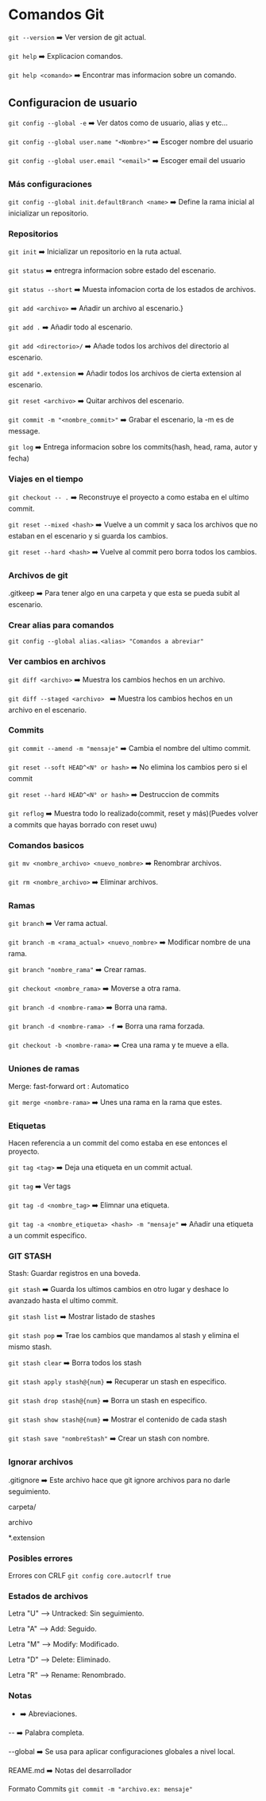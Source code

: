 # Comandos Git 

`git --version` ➡️ Ver version de git actual.

`git help` ➡️ Explicacion comandos.

`git help <comando>` ➡️ Encontrar mas informacion sobre un comando.


## Configuracion de usuario

`git config --global -e` ➡️ Ver datos como de usuario, alias y etc...

`git config --global user.name "<Nombre>"` ➡️ Escoger nombre del usuario

`git config --global user.email "<email>"` ➡️ Escoger email del usuario

### Más configuraciones 
`git config --global init.defaultBranch <name>` ➡️ Define la rama inicial al inicializar un repositorio.

### Repositorios
`git init` ➡️ Inicializar un repositorio en la ruta actual.

`git status` ➡️ entregra informacion sobre estado del escenario.

`git status --short` ➡️ Muesta infomacion corta de los estados de archivos. 

`git add <archivo>` ➡️ Añadir un archivo al escenario.}

`git add .` ➡️ Añadir todo al escenario.

`git add <directorio>/` ➡️ Añade todos los archivos del directorio al escenario.

`git add *.extension` ➡️ Añadir todos los archivos de cierta extension al escenario.

`git reset <archivo>` ➡️ Quitar archivos del escenario.

`git commit -m "<nombre_commit>"` ➡️ Grabar el escenario, la -m es de message.

`git log` ➡️ Entrega informacion sobre los commits(hash, head, rama, autor y fecha)

### Viajes en el tiempo
`git checkout -- .` ➡️ Reconstruye el proyecto a como estaba en el ultimo commit.

`git reset --mixed <hash>` ➡️ Vuelve a un commit y saca los archivos que no estaban en el escenario y si guarda los cambios.

`git reset --hard <hash>` ➡️ Vuelve al commit pero borra todos los cambios.



### Archivos de git
.gitkeep ➡️ Para tener algo en una carpeta y que esta se pueda subit al escenario.

### Crear alias para comandos 
`git config --global alias.<alias> "Comandos a abreviar"`

### Ver cambios en archivos
`git diff <archivo>` ➡️ Muestra los cambios hechos en un archivo.

`git diff --staged <archivo> ` ➡️ Muestra los cambios hechos en un archivo en el escenario.

### Commits
`git commit --amend -m "mensaje"` ➡️ Cambia el nombre del ultimo commit.

`git reset --soft HEAD^<N° or hash>` ➡️ No elimina los cambios pero si el commit

`git reset --hard HEAD^<N° or hash>` ➡️ Destruccion de commits

`git reflog` ➡️ Muestra todo lo realizado(commit, reset y más)(Puedes volver a commits que hayas borrado con reset uwu)

### Comandos basicos 
`git mv <nombre_archivo> <nuevo_nombre>` ➡️ Renombrar archivos.

`git rm <nombre_archivo>` ➡️ Eliminar archivos. 

### Ramas
`git branch` ➡️ Ver rama actual.

`git branch -m <rama_actual> <nuevo_nombre>` ➡️ Modificar nombre de una rama.

`git branch "nombre_rama"` ➡️ Crear ramas.

`git checkout <nombre_rama>` ➡️ Moverse a otra rama.

`git branch -d <nombre-rama>` ➡️ Borra una rama.

`git branch -d <nombre-rama> -f` ➡️ Borra una rama forzada.

`git checkout -b <nombre-rama>` ➡️ Crea una rama y te mueve a ella.

### Uniones de ramas
Merge: fast-forward
	   ort : Automatico 
    
`git merge <nombre-rama>` ➡️ Unes una rama en la rama que estes.

### Etiquetas
Hacen referencia a un commit del como estaba en ese entonces el proyecto.

`git tag <tag>` ➡️ Deja una etiqueta en un commit actual.

`git tag` ➡️ Ver tags

`git tag -d <nombre_tag>` ➡️  Elimnar una etiqueta.

`git tag -a <nombre_etiqueta> <hash> -m "mensaje"` ➡️ Añadir una etiqueta a un commit especifico.

### GIT STASH
Stash: Guardar registros en una boveda.

`git stash` ➡️ Guarda los ultimos cambios en otro lugar y deshace lo avanzado hasta el ultimo commit.

`git stash list` ➡️ Mostrar listado de  stashes

`git stash pop` ➡️ Trae los cambios que mandamos al stash y elimina el mismo stash.

`git stash clear` ➡️ Borra todos los stash

`git stash apply stash@{num}` ➡️ Recuperar un stash en especifico.

`git stash drop stash@{num}` ➡️ Borra un stash en especifico.

`git stash show stash@{num}` ➡️ Mostrar el contenido de cada stash

`git stash save "nombreStash"` ➡️ Crear un stash con nombre.

### Ignorar archivos  

.gitignore ➡️ Este archivo hace que git ignore archivos para no darle seguimiento.

carpeta/

archivo

*.extension

### Posibles errores
Errores con CRLF
`git config core.autocrlf true`

### Estados de archivos
Letra "U" --> Untracked: Sin seguimiento.

Letra "A" --> Add: Seguido.

Letra "M" --> Modify: Modificado.

Letra "D" --> Delete: Eliminado.

Letra "R" --> Rename: Renombrado.

### Notas

- ➡️ Abreviaciones.

-- ➡️ Palabra completa.
  
--global ➡️ Se usa para aplicar configuraciones globales a nivel local.

REAME.md ➡️ Notas del desarrollador

Formato Commits
`git commit -m "archivo.ex: mensaje"`

